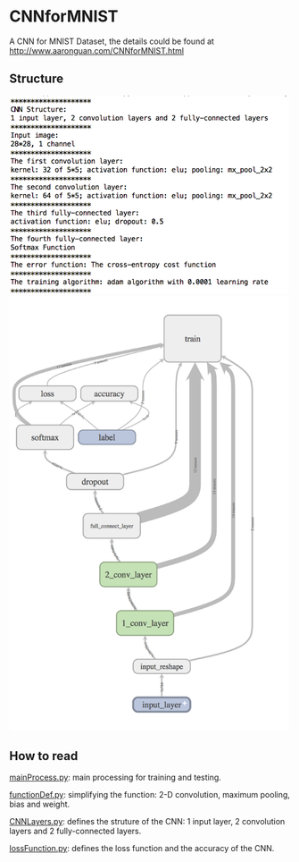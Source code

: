 # CNNforMNIST
A CNN for MNIST Dataset, the details could be found at http://www.aaronguan.com/CNNforMNIST.html

## Structure

<img src="https://github.com/aaronzguan/CNNforMNIST/blob/master/stucture.png" width="500"/>

<img src="https://github.com/aaronzguan/CNNforMNIST/blob/master/stucture_graph.png" width="500"/>

## How to read

[mainProcess.py](/mainProcess.py): main processing for training and testing.

[functionDef.py](/functionDef.py): simplifying the function: 2-D convolution, maximum pooling, bias and weight.

[CNNLayers.py](/CNNLayers.py): defines the struture of the CNN: 1 input layer, 2 convolution layers and 2 fully-connected layers.

[lossFunction.py](/lossFunction.py): defines the loss function and the accuracy of the CNN.
